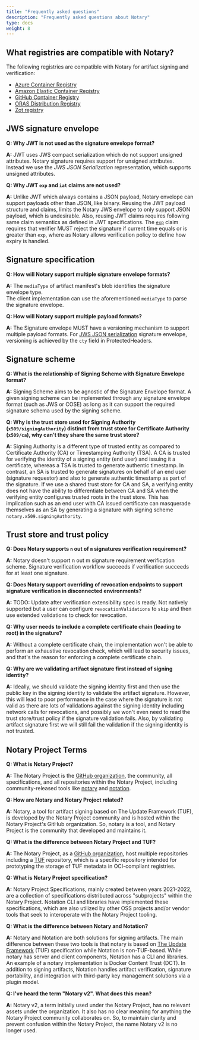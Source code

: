 ```yaml
---
title: "Frequently asked questions"
description: "Frequently asked questions about Notary"
type: docs
weight: 8
---
```


## What registries are compatible with Notary?

The following registries are compatible with Notary for artifact signing and verification:

- [Azure Container Registry](https://learn.microsoft.com/azure/container-registry/?wt.mc_id=azurelearn_inproduct_oss_notaryproject)
- [Amazon Elastic Container Registry](https://docs.aws.amazon.com/AmazonECR/latest/userguide/what-is-ecr.html)
- [GitHub Container Registry](https://docs.github.com/en/packages/working-with-a-github-packages-registry/working-with-the-container-registry)
- [ORAS Distribution Registry](https://github.com/oras-project/distribution/pkgs/container/registry/64589674?tag=v1.0.0-rc.4)
- [Zot registry](https://zotregistry.io/v1.4.3/)


## JWS signature envelope

**Q: Why JWT is not used as the signature envelope format?**

**A:** JWT uses JWS compact serialization which do not support unsigned attributes. Notary signature requires support for unsigned attributes. Instead we use the *JWS JSON Serialization* representation, which supports unsigned attributes.

**Q: Why JWT `exp` and `iat` claims are not used?**

**A:** Unlike JWT which always contains a JSON payload, Notary envelope can support payloads other than JSON, like binary. Reusing the JWT payload structure and claims, limits the Notary JWS envelope to only support JSON payload, which is undesirable. Also, reusing JWT claims requires following same claim semantics as defined in JWT specifications. The [`exp`](https://datatracker.ietf.org/doc/html/rfc7519#section-4.1.4) claim requires that verifier MUST reject the signature if current time equals or is greater than `exp`, where as Notary allows verification policy to define how expiry is handled.

## Signature specification

**Q: How will Notary support multiple signature envelope formats?**

**A:** The `mediaType` of artifact manifest's blob identifies the signature envelope type.  
The client implementation can use the aforementioned `mediaType` to parse the signature envelope.

**Q: How will Notary support multiple payload formats?**

**A:** The Signature envelope MUST have a versioning mechanism to support multiple payload formats.
For [JWS JSON serialization](https://github.com/notaryproject/notaryproject/blob/main/specs/signature-envelope-jws.md) signature envelope, versioning is achieved by the `cty` field in ProtectedHeaders.


## Signature scheme

**Q: What is the relationship of Signing Scheme with Signature Envelope format?**

**A:** Signing Scheme aims to be agnostic of the Signature Envelope format.
A given signing scheme can be implemented through any signature envelope format (such as JWS or COSE) as long as it can support the required signature schema used by the signing scheme.

**Q: Why is the trust store used for Signing Authority (`x509/signingAuthority`) distinct from trust store for Certificate Authority (`x509/ca`), why can’t they share the same trust store?**

**A:** Signing Authority is a different type of trusted entity as compared to Certificate Authority (CA) or Timestamping Authority (TSA).
A CA is trusted for verifying the identity of a signing entity (end user) and issuing it a certificate, whereas a TSA is trusted to generate authentic timestamp.
In contrast, an SA is trusted to generate signatures on behalf of an end user (signature requestor) and also to generate authentic timestamp as part of the signature.
If we use a shared trust store for CA and SA, a verifying entity does not have the ability to differentiate between CA and SA when the verifying entity configures trusted roots in the trust store.
This has implication such as an end user with CA issued certificate can masquerade themselves as an SA by generating a signature with signing scheme `notary.x509.signingAuthority`.

## Trust store and trust policy

**Q: Does Notary supports `n` out of `m` signatures verification requirement?**

**A:** Notary doesn't support n out m signature requirement verification scheme.
Signature verification workflow succeeds if verification succeeds for at least one signature.

**Q: Does Notary support overriding of revocation endpoints to support signature verification in disconnected environments?**

**A:** TODO: Update after verification extensibility spec is ready.
Not natively supported but a user can configure `revocationValidations` to `skip` and then use extended validations to check for revocation.

**Q: Why user needs to include a complete certificate chain (leading to root) in the signature?**

**A:** Without a complete certificate chain, the implementation won't be able to perform an exhaustive revocation check, which will lead to security issues, and that's the reason for enforcing a complete certificate chain.

**Q: Why are we validating artifact signature first instead of signing identity?**

**A:** Ideally, we should validate the signing identity first and then use the public key in the signing identity to validate the artifact signature.
However, this will lead to poor performance in the case where the signature is not valid as there are lots of validations against the signing identity including network calls for revocations, and possibly we won't even need to read the trust store/trust policy if the signature validation fails.
Also, by validating artifact signature first we will still fail the validation if the signing identity is not trusted.

## Notary Project Terms

**Q: What is Notary Project?**

**A:** The Notary Project is the [GitHub organization](https://github.com/notaryproject), the community, all specifications, and all repositories within the Notary Project, including community-released tools like [notary](https://github.com/notaryproject/notary) and [notation](https://github.com/notaryproject/notation).

**Q: How are Notary and Notary Project related?**

**A:** Notary, a tool for artifact signing based on The Update Framework (TUF), is developed by the Notary Project community and is hosted within the Notary Project's GitHub organization. So, notary is a tool, and Notary Project is the community that developed and maintains it.

**Q: What is the difference between Notary Project and TUF?**

**A:** The Notary Project, as a [GitHub organization](https://github.com/notaryproject), host multiple repositories including a [TUF](https://github.com/notaryproject/tuf) repository, which is a specific repository intended for prototyping the storage of TUF metadata in OCI-compliant registries.

**Q: What is Notary Project specification?**

**A:** Notary Project Specifications, mainly created between years 2021-2022, are a collection of specifications distributed across "subprojects" within the Notary Project. Notation CLI and libraries have implemented these specifications, which are also utilized by other OSS projects and/or vendor tools that seek to interoperate with the Notary Project tooling.

**Q: What is the difference between Notary and Notation?**

**A:** Notary and Notation are both solutions for signing artifacts. The main difference between these two tools is that notary is based on [The Update Framework](https://theupdateframework.com) (TUF) specification while Notation is non-TUF-based. While notary has server and client components, Notation has a CLI and libraries. An example of a notary implementation is Docker Content Trust (DCT). In addition to signing artifacts, Notation handles artifact verification, signature portability, and integration with third-party key management solutions via a plugin model.

**Q: I've heard the term "Notary v2". What does this mean?**

**A:** Notary v2, a term initially used under the Notary Project, has no relevant assets under the organization. It also has no clear meaning for anything the Notary Project community collaborates on. So, to maintain clarity and prevent confusion within the Notary Project, the name Notary v2 is no longer used.